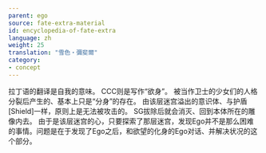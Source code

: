 ```yaml
---
parent: ego
source: fate-extra-material
id: encyclopedia-of-fate-extra
language: zh
weight: 25
translation: "雪色‧彌斐爾"
category:
- concept
---
```


拉丁语的翻译是自我的意味。
CCC则是写作“欲身”。
被当作卫士的少女们的人格分裂后产生的、基本上只是“分身”的存在。
由该层迷宫溢出的意识体、与护盾[Shield]一样，原则上是无法被攻击的。
SG拔除后就会消灭、回到本体所在的雕像内去。
由于是该层迷宫的心，只要探索了那层迷宫，发现Ego并不是那么困难的事情。问题是在于发现了Ego之后，和欲望的化身的Ego对话、并解决状况的这个部分。
